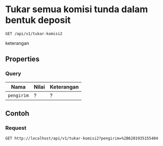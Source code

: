 # Tukar semua komisi tunda dalam bentuk deposit
```http
GET /api/v1/tukar-komisi2
```
keterangan
## Properties
### Query
Nama  | Nilai | Keterangan
--- | --- | ---
<code>pengirim</code> | ? | ?

## Contoh

### Request
```http
GET http://localhost/api/v1/tukar-komisi2?pengirim=%2B6281935155404
```
